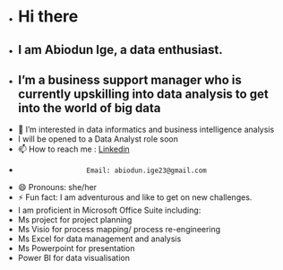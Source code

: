 - # Hi there
- ## I am Abiodun Ige,  a data enthusiast.
- ## I’m a business support manager who is currently upskilling into data analysis to get into the world of big data
- 👀 I’m interested in data informatics and business intelligence analysis
- I will be opened to a Data Analyst role soon
- 📫 How to reach me : [Linkedin](https://www.linkedin.com/in/abiodun-ige-136b52331/)
-                      Email: abiodun.ige23@gmail.com
- 😄 Pronouns: she/her
- ⚡ Fun fact: I am adventurous and like to get on new challenges.
- I am proficient in Microsoft Office Suite including:
- Ms project for project planning
- Ms Visio for process mapping/ process re-engineering
- Ms Excel for data management and analysis
- Ms Powerpoint for presentation
- Power BI for data visualisation
